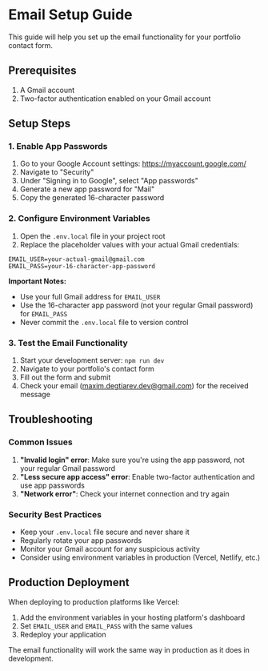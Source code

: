 # Email Setup Guide

This guide will help you set up the email functionality for your portfolio contact form.

## Prerequisites

1. A Gmail account
2. Two-factor authentication enabled on your Gmail account

## Setup Steps

### 1. Enable App Passwords

1. Go to your Google Account settings: https://myaccount.google.com/
2. Navigate to "Security"
3. Under "Signing in to Google", select "App passwords"
4. Generate a new app password for "Mail"
5. Copy the generated 16-character password

### 2. Configure Environment Variables

1. Open the `.env.local` file in your project root
2. Replace the placeholder values with your actual Gmail credentials:

```env
EMAIL_USER=your-actual-gmail@gmail.com
EMAIL_PASS=your-16-character-app-password
```

**Important Notes:**
- Use your full Gmail address for `EMAIL_USER`
- Use the 16-character app password (not your regular Gmail password) for `EMAIL_PASS`
- Never commit the `.env.local` file to version control

### 3. Test the Email Functionality

1. Start your development server: `npm run dev`
2. Navigate to your portfolio's contact form
3. Fill out the form and submit
4. Check your email (maxim.degtiarev.dev@gmail.com) for the received message

## Troubleshooting

### Common Issues

1. **"Invalid login" error**: Make sure you're using the app password, not your regular Gmail password
2. **"Less secure app access" error**: Enable two-factor authentication and use app passwords
3. **"Network error"**: Check your internet connection and try again

### Security Best Practices

- Keep your `.env.local` file secure and never share it
- Regularly rotate your app passwords
- Monitor your Gmail account for any suspicious activity
- Consider using environment variables in production (Vercel, Netlify, etc.)

## Production Deployment

When deploying to production platforms like Vercel:

1. Add the environment variables in your hosting platform's dashboard
2. Set `EMAIL_USER` and `EMAIL_PASS` with the same values
3. Redeploy your application

The email functionality will work the same way in production as it does in development. 